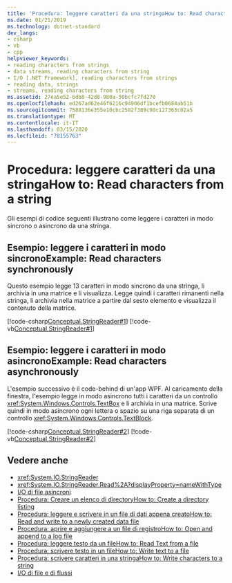```yaml
---
title: 'Procedura: leggere caratteri da una stringaHow to: Read characters from a string'
ms.date: 01/21/2019
ms.technology: dotnet-standard
dev_langs:
- csharp
- vb
- cpp
helpviewer_keywords:
- reading characters from strings
- data streams, reading characters from string
- I/O [.NET Framework], reading characters from strings
- reading data, strings
- streams, reading characters from string
ms.assetid: 27ea5e52-6db8-42d8-980a-50bcfc7fd270
ms.openlocfilehash: ed267ad62e46f6216c94906df1bcefb0684ab51b
ms.sourcegitcommit: 7588136e355e10cbc2582f389c90c127363c02a5
ms.translationtype: MT
ms.contentlocale: it-IT
ms.lasthandoff: 03/15/2020
ms.locfileid: "78155763"
---
```

# <a name="how-to-read-characters-from-a-string"></a>Procedura: leggere caratteri da una stringaHow to: Read characters from a string
Gli esempi di codice seguenti illustrano come leggere i caratteri in modo sincrono o asincrono da una stringa.  
  
## <a name="example-read-characters-synchronously"></a>Esempio: leggere i caratteri in modo sincronoExample: Read characters synchronously
 Questo esempio legge 13 caratteri in modo sincrono da una stringa, li archivia in una matrice e li visualizza. Legge quindi i caratteri rimanenti nella stringa, li archivia nella matrice a partire dal sesto elemento e visualizza il contenuto della matrice.  
  
 [!code-csharp[Conceptual.StringReader#1](../../../samples/snippets/csharp/VS_Snippets_CLR/conceptual.stringreader/cs/source.cs#1)]
 [!code-vb[Conceptual.StringReader#1](../../../samples/snippets/visualbasic/VS_Snippets_CLR/conceptual.stringreader/vb/source.vb#1)]  
  
## <a name="example-read-characters-asynchronously"></a>Esempio: leggere i caratteri in modo asincronoExample: Read characters asynchronously  
 L'esempio successivo è il code-behind di un'app WPF. Al caricamento della finestra, l'esempio legge in modo asincrono tutti i caratteri da un controllo <xref:System.Windows.Controls.TextBox> e li archivia in una matrice. Scrive quindi in modo asincrono ogni lettera o spazio su una riga separata di un controllo <xref:System.Windows.Controls.TextBlock>.  
  
 [!code-csharp[Conceptual.StringReader#2](../../../samples/snippets/csharp/VS_Snippets_Wpf/StringReaderWriter/MainWindow.xaml.cs)]
 [!code-vb[Conceptual.StringReader#2](../../../samples/snippets/visualbasic/VS_Snippets_Wpf/StringReaderWriter/MainWindow.xaml.vb)]  
  
## <a name="see-also"></a>Vedere anche

- <xref:System.IO.StringReader>  
- <xref:System.IO.StringReader.Read%2A?displayProperty=nameWithType>  
- [I/O di file asincroni](../../../docs/standard/io/asynchronous-file-i-o.md)  
- [Procedura: Creare un elenco di directoryHow to: Create a directory listing](https://docs.microsoft.com/previous-versions/dotnet/netframework-4.0/5cf8zcfh(v=vs.100))  
- [Procedura: leggere e scrivere in un file di dati appena creatoHow to: Read and write to a newly created data file](../../../docs/standard/io/how-to-read-and-write-to-a-newly-created-data-file.md)  
- [Procedura: aprire e aggiungere a un file di registroHow to: Open and append to a log file](../../../docs/standard/io/how-to-open-and-append-to-a-log-file.md)  
- [Procedura: leggere testo da un fileHow to: Read Text from a file](../../../docs/standard/io/how-to-read-text-from-a-file.md)  
- [Procedura: scrivere testo in un fileHow to: Write text to a file](../../../docs/standard/io/how-to-write-text-to-a-file.md)  
- [Procedura: scrivere caratteri in una stringaHow to: Write characters to a string](../../../docs/standard/io/how-to-write-characters-to-a-string.md)  
- [I/O di file e di flussi](../../../docs/standard/io/index.md)
